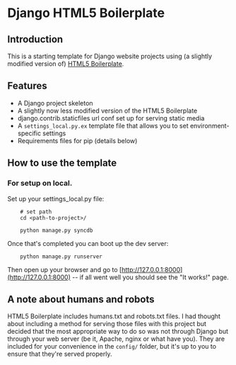 # Django HTML5 Boilerplate

## Introduction

This is a starting template for Django website projects using (a slightly modified version of)
[HTML5 Boilerplate](http://html5boilerplate.com).



## Features

* A Django project skeleton
* A slightly now less modified version of the HTML5 Boilerplate
* django.contrib.staticfiles url conf set up for serving static media
* A `settings_local.py.ex` template file that allows you to set environment-specific settings
* Requirements files for pip (details below)


## How to use the template
### For setup on local.
Set up your settings_local.py file:

        # set path
        cd <path-to-project>/

        python manage.py syncdb

Once that's completed you can boot up the dev server:

        python manage.py runserver

Then open up your browser and go to [http://127.0.0.1:8000](http://127.0.0.1:8000) -- if all went well you should see the "It works!" page.


## A note about humans and robots

HTML5 Boilerplate includes humans.txt and robots.txt files. I had thought about including a method for serving those files with this project but decided that the most appropriate way to do so was not through Django but through your web server (be it, Apache, nginx or what have you). They are included for your convenience in the `config/` folder, but it's up to you to ensure that they're served properly.
